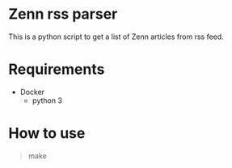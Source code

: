 # Zenn rss parser

This is a python script to get a list of Zenn articles from rss feed.

# Requirements

- Docker
    - python 3

# How to use

>make
